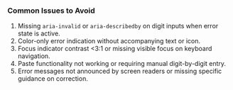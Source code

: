 ### Common Issues to Avoid

1. Missing `aria-invalid` or `aria-describedby` on digit inputs when error state is active.
2. Color-only error indication without accompanying text or icon.
3. Focus indicator contrast <3:1 or missing visible focus on keyboard navigation.
4. Paste functionality not working or requiring manual digit-by-digit entry.
5. Error messages not announced by screen readers or missing specific guidance on correction.